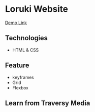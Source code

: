 # Loruki Website

[Demo Link](https://funny-seal-website.netlify.app/index.html)

## Technologies

- HTML & CSS


## Feature

- keyframes
- Grid
- Flexbox

## Learn from Traversy Media
